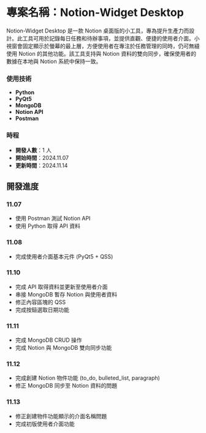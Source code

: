 # 專案名稱：Notion-Widget Desktop

Notion-Widget Desktop 是一款 Notion 桌面版的小工具，專為提升生產力而設計。此工具可用於記錄每日任務和待辦事項，並提供直觀、便捷的使用者介面。小視窗會固定顯示於螢幕的最上層，方便使用者在專注於任務管理的同時，仍可無縫使用 Notion 的其他功能。該工具支持與 Notion 資料的雙向同步，確保使用者的數據在本地與 Notion 系統中保持一致。

### 使用技術

- **Python**
- **PyQt5**
- **MongoDB**
- **Notion API**
- **Postman**

### 時程

- **開發人數**：1 人
- **開始時間**：2024.11.07
- **更新時間**：2024.11.14

## 開發進度

### 11.07

- 使用 Postman 測試 Notion API
- 使用 Python 取得 API 資料

### 11.08

- 完成使用者介面基本元件 (PyQt5 + QSS)

### 11.10

- 完成 API 取得資料並更新至使用者介面
- 串接 MongoDB 暫存 Notion 與使用者資料
- 修正內容區塊的 QSS
- 完成按鈕選取日期功能

### 11.11

- 完成 MongoDB CRUD 操作
- 完成 Notion 與 MongoDB 雙向同步功能

### 11.12

- 完成創建 Notion 物件功能 (to_do, bulleted_list, paragraph)
- 修正 MongoDB 同步至 Notion 資料的問題

### 11.13

- 修正創建物件功能顯示的介面名稱問題
- 完成初版使用者介面功能
